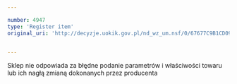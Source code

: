 ```yaml
---

number: 4947
type: 'Register item'
original_uri: 'http://decyzje.uokik.gov.pl/nd_wz_um.nsf/0/67677C9B1CD0964FC1257B8E00309598?OpenDocument'


---
```


Sklep nie odpowiada za błędne podanie parametrów i właściwości towaru lub ich nagłą zmianą dokonanych przez producenta
